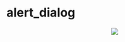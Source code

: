# alert_dialog

<div align="center">
  <img src="https://github.com/phferreira/assets/blob/master/gifs/alert_dialog.gif"/>

</div>
